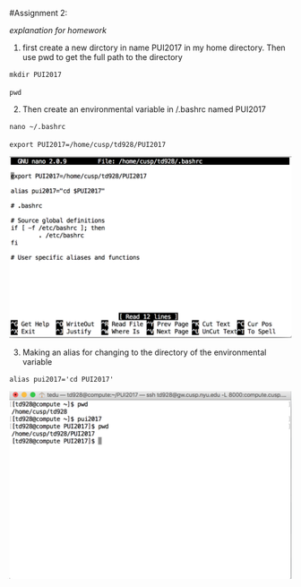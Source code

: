 #Assignment 2:

*explanation for homework*

1. first create a new dirctory in name PUI2017 in my home directory. Then use pwd to get the full path to the directory

```
mkdir PUI2017

pwd

```

2. Then create an environmental variable in /.bashrc named PUI2017

```
nano ~/.bashrc

export PUI2017=/home/cusp/td928/PUI2017

```
![Alt text](bashrc.png)

3. Making an alias for changing to the directory of the environmental variable

```
alias pui2017='cd PUI2017'

```

![Alt text](setup_env.png)




